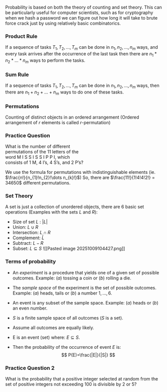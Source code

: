 Probability is based on both the theory of counting and set theory. This can be particularly useful for computer scientists, such as for cryptography when we hash a password we can figure out how long it will take to brute force crack just by using relatively basic combinatorics. 

### Product Rule

If a sequence of tasks $T_{1},T_{2},\dots ,T_{m}$ can be done in $n_{1},n_{2},\dots,n_{m}$ ways, and every task arrives after the occurrence of the last task then there are $n_{1}*n_{2}*\dots*n_{m}$ ways to perform the tasks.

### Sum Rule

If a sequence of tasks $T_{1},T_{2},\dots ,T_{m}$ can be done in $n_{1},n_{2},\dots,n_{m}$ ways, then there are $n_{1}+n_{2}+\dots+n_{m}$ ways to do one of these tasks.

### Permutations

Counting of distinct objects in an ordered arrangement (Ordered arrangement of $r$ elements is called $r$-permutation)

### Practice Question

What is the number of different  
permutations of the 11 letters of the  
word M I S S I S S I P P I, which  
consists of 1 M, 4 I’s, 4 S’s, and 2 P’s?

We use the formula for permutations with indistinguishable elements (ie. $\frac{n!}{n_{1}!n_{2}!\dots n_{k}!}$) So, there are $\frac{11!}{1!4!4!2!} = 34650$ different permutations.

### Set Theory

A set is just a collection of unordered objects, there are 6 basic set operations (Examples with the sets $L$ and $R$):
- Size of set $L$ : $|L|$
- Union: $L \cup R$
- Intersection: $L \cap R$
- Complement: $\bar{L}$
- Subtract: $L-R$
- Subset: $L \subseteq S$
![[Pasted image 20251009104427.png]]

### Terms of probability

- An *experiment* is a procedure that yields one of a given set of possible outcomes. Example: $(a)$ tossing a coin or $(b)$ rolling a die.
- The *sample space* of the experiment is the set of possible outcomes. Example: $(a)$ heads, tails or $(b)$ a number $1,\dots,6$.
- An event is any subset of the sample space. Example: $(a)$ heads or $(b)$ an even number.

- $S$ is a finite sample space of all outcomes ($S$ is a set).
- Assume all outcomes are equally likely.
- E is an event (set) where: $E \subseteq S$.
- Then the probability of the occurrence of event $E$ is:
$$
P(E)=\frac{|E|}{|S|}
$$
### Practice Question 2

What is the probability that a positive integer selected at random from the set of positive integers not exceeding 100 is divisible by 2 or 5?












